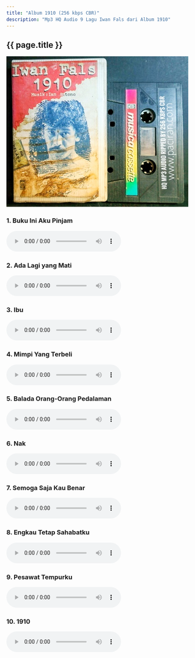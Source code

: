 ```yaml
---
title: "Album 1910 (256 kbps CBR)"
description: "Mp3 HQ Audio 9 Lagu Iwan Fals dari Album 1910"
---
```

## {{ page.title }}

![Iwan Fals Album 1910](AlbumArt-1910.jpg)

### 1. Buku Ini Aku Pinjam

<audio controls><source type="audio/mpeg" src="/1910/Iwan%20Fals%20-%20Buku%20Ini%20Aku%20Pinjam"/></audio>

### 2. Ada Lagi yang Mati

<audio controls><source type="audio/mpeg" src="/1910/Iwan%20Fals%20-%20Ada%20Lagi%20yang%20Mati"/></audio>

### 3. Ibu

<audio controls><source type="audio/mpeg" src="/1910/Iwan%20Fals%20-%20Ibu"/></audio>

### 4. Mimpi Yang Terbeli

<audio controls><source type="audio/mpeg" src="/1910/Iwan%20Fals%20-%20Mimpi%20Yang%20Terbeli"/></audio>

### 5. Balada Orang-Orang Pedalaman

<audio controls><source type="audio/mpeg" src="/1910/Iwan%20Fals%20-%20Balada%20Orang-Orang%20Pedalaman.mp3"/></audio>

### 6. Nak

<audio controls><source type="audio/mpeg" src="/1910/Iwan%20Fals%20-%20Nak"/></audio>

### 7. Semoga Saja Kau Benar

<audio controls><source type="audio/mpeg" src="/1910/Iwan%20Fals%20-%20Semoga%20Saja%20Kau%20Benar"/></audio>

### 8. Engkau Tetap Sahabatku

<audio controls><source type="audio/mpeg" src="/1910/Iwan%20Fals%20-%20Engkau%20Tetap%20Sahabatku"/></audio>

### 9. Pesawat Tempurku

<audio controls><source type="audio/mpeg" src="/1910/Iwan%20Fals%20-%20Pesawat%20Tempurku"/></audio>

### 10. 1910

<audio controls><source type="audio/mpeg" src="/1910/Iwan%20Fals%20-%201910"/></audio>
